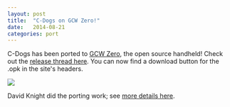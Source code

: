 ```yaml
---
layout: post
title:  "C-Dogs on GCW Zero!"
date:   2014-08-21
categories: port
---
```


C-Dogs has been ported to [GCW Zero](http://www.gcw-zero.com), the open source handheld! Check out the [release thread here](http://boards.dingoonity.org/gcw-releases/c-dogs-sdl/). You can now find a download button for the .opk in the site's headers.

![](https://raw2.github.com/cxong/cdogs-sdl/gh-pages/_posts/gcw0.jpg)

David Knight did the porting work; see [more details here](https://github.com/cxong/cdogs-sdl/issues/292).